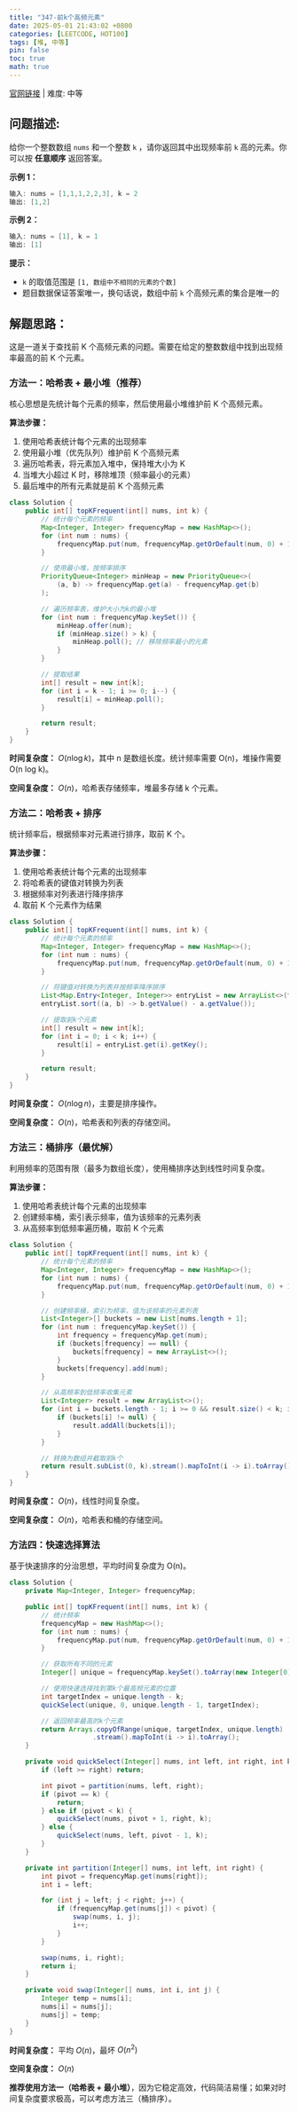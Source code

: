 ```yaml
---
title: "347-前k个高频元素"
date: 2025-05-01 21:43:02 +0800
categories: [LEETCODE, HOT100]
tags: [堆, 中等]
pin: false
toc: true
math: true
---
```


[官网链接](https://leetcode.cn/problems/top-k-frequent-elements/) \| 难度: 中等

## 问题描述:

给你一个整数数组 `nums` 和一个整数 `k` ，请你返回其中出现频率前 `k` 高的元素。你可以按 **任意顺序** 返回答案。

**示例 1：**

```java
输入: nums = [1,1,1,2,2,3], k = 2
输出: [1,2]
```

**示例 2：**

```java
输入: nums = [1], k = 1
输出: [1]
```

**提示：**

- `k` 的取值范围是 `[1, 数组中不相同的元素的个数]`
- 题目数据保证答案唯一，换句话说，数组中前 `k` 个高频元素的集合是唯一的

## 解题思路：

这是一道关于查找前 K 个高频元素的问题。需要在给定的整数数组中找到出现频率最高的前 K 个元素。

### 方法一：哈希表 + 最小堆（推荐）

核心思想是先统计每个元素的频率，然后使用最小堆维护前 K 个高频元素。

**算法步骤：**

1. 使用哈希表统计每个元素的出现频率
2. 使用最小堆（优先队列）维护前 K 个高频元素
3. 遍历哈希表，将元素加入堆中，保持堆大小为 K
4. 当堆大小超过 K 时，移除堆顶（频率最小的元素）
5. 最后堆中的所有元素就是前 K 个高频元素

```java
class Solution {
    public int[] topKFrequent(int[] nums, int k) {
        // 统计每个元素的频率
        Map<Integer, Integer> frequencyMap = new HashMap<>();
        for (int num : nums) {
            frequencyMap.put(num, frequencyMap.getOrDefault(num, 0) + 1);
        }

        // 使用最小堆，按频率排序
        PriorityQueue<Integer> minHeap = new PriorityQueue<>(
            (a, b) -> frequencyMap.get(a) - frequencyMap.get(b)
        );

        // 遍历频率表，维护大小为k的最小堆
        for (int num : frequencyMap.keySet()) {
            minHeap.offer(num);
            if (minHeap.size() > k) {
                minHeap.poll(); // 移除频率最小的元素
            }
        }

        // 提取结果
        int[] result = new int[k];
        for (int i = k - 1; i >= 0; i--) {
            result[i] = minHeap.poll();
        }

        return result;
    }
}
```

**时间复杂度：** $O(n \log k)$，其中 n 是数组长度。统计频率需要 O(n)，堆操作需要 O(n log k)。

**空间复杂度：** $O(n)$，哈希表存储频率，堆最多存储 k 个元素。

### 方法二：哈希表 + 排序

统计频率后，根据频率对元素进行排序，取前 K 个。

**算法步骤：**

1. 使用哈希表统计每个元素的出现频率
2. 将哈希表的键值对转换为列表
3. 根据频率对列表进行降序排序
4. 取前 K 个元素作为结果

```java
class Solution {
    public int[] topKFrequent(int[] nums, int k) {
        // 统计每个元素的频率
        Map<Integer, Integer> frequencyMap = new HashMap<>();
        for (int num : nums) {
            frequencyMap.put(num, frequencyMap.getOrDefault(num, 0) + 1);
        }

        // 将键值对转换为列表并按频率降序排序
        List<Map.Entry<Integer, Integer>> entryList = new ArrayList<>(frequencyMap.entrySet());
        entryList.sort((a, b) -> b.getValue() - a.getValue());

        // 提取前k个元素
        int[] result = new int[k];
        for (int i = 0; i < k; i++) {
            result[i] = entryList.get(i).getKey();
        }

        return result;
    }
}
```

**时间复杂度：** $O(n \log n)$，主要是排序操作。

**空间复杂度：** $O(n)$，哈希表和列表的存储空间。

### 方法三：桶排序（最优解）

利用频率的范围有限（最多为数组长度），使用桶排序达到线性时间复杂度。

**算法步骤：**

1. 使用哈希表统计每个元素的出现频率
2. 创建频率桶，索引表示频率，值为该频率的元素列表
3. 从高频率到低频率遍历桶，取前 K 个元素

```java
class Solution {
    public int[] topKFrequent(int[] nums, int k) {
        // 统计每个元素的频率
        Map<Integer, Integer> frequencyMap = new HashMap<>();
        for (int num : nums) {
            frequencyMap.put(num, frequencyMap.getOrDefault(num, 0) + 1);
        }

        // 创建频率桶，索引为频率，值为该频率的元素列表
        List<Integer>[] buckets = new List[nums.length + 1];
        for (int num : frequencyMap.keySet()) {
            int frequency = frequencyMap.get(num);
            if (buckets[frequency] == null) {
                buckets[frequency] = new ArrayList<>();
            }
            buckets[frequency].add(num);
        }

        // 从高频率到低频率收集元素
        List<Integer> result = new ArrayList<>();
        for (int i = buckets.length - 1; i >= 0 && result.size() < k; i--) {
            if (buckets[i] != null) {
                result.addAll(buckets[i]);
            }
        }

        // 转换为数组并截取前k个
        return result.subList(0, k).stream().mapToInt(i -> i).toArray();
    }
}
```

**时间复杂度：** $O(n)$，线性时间复杂度。

**空间复杂度：** $O(n)$，哈希表和桶的存储空间。

### 方法四：快速选择算法

基于快速排序的分治思想，平均时间复杂度为 O(n)。

```java
class Solution {
    private Map<Integer, Integer> frequencyMap;

    public int[] topKFrequent(int[] nums, int k) {
        // 统计频率
        frequencyMap = new HashMap<>();
        for (int num : nums) {
            frequencyMap.put(num, frequencyMap.getOrDefault(num, 0) + 1);
        }

        // 获取所有不同的元素
        Integer[] unique = frequencyMap.keySet().toArray(new Integer[0]);

        // 使用快速选择找到第k个最高频元素的位置
        int targetIndex = unique.length - k;
        quickSelect(unique, 0, unique.length - 1, targetIndex);

        // 返回频率最高的k个元素
        return Arrays.copyOfRange(unique, targetIndex, unique.length)
                     .stream().mapToInt(i -> i).toArray();
    }

    private void quickSelect(Integer[] nums, int left, int right, int k) {
        if (left >= right) return;

        int pivot = partition(nums, left, right);
        if (pivot == k) {
            return;
        } else if (pivot < k) {
            quickSelect(nums, pivot + 1, right, k);
        } else {
            quickSelect(nums, left, pivot - 1, k);
        }
    }

    private int partition(Integer[] nums, int left, int right) {
        int pivot = frequencyMap.get(nums[right]);
        int i = left;

        for (int j = left; j < right; j++) {
            if (frequencyMap.get(nums[j]) < pivot) {
                swap(nums, i, j);
                i++;
            }
        }

        swap(nums, i, right);
        return i;
    }

    private void swap(Integer[] nums, int i, int j) {
        Integer temp = nums[i];
        nums[i] = nums[j];
        nums[j] = temp;
    }
}
```

**时间复杂度：** 平均 $O(n)$，最坏 $O(n^2)$

**空间复杂度：** $O(n)$

**推荐使用方法一（哈希表 + 最小堆）**，因为它稳定高效，代码简洁易懂；如果对时间复杂度要求极高，可以考虑方法三（桶排序）。

